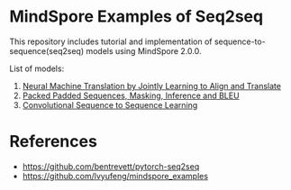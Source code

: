# MindSpore Examples of Seq2seq

This repository includes tutorial and implementation of sequence-to-sequence(seq2seq) models using MindSpore 2.0.0.

List of models:
1. [Neural Machine Translation by Jointly Learning to Align and Translate](./Neural%20Machine%20Translation%20by%20Jointly%20Learning%20to%20Align%20and%20Translate.ipynb)
2. [Packed Padded Sequences, Masking, Inference and BLEU](./Packed%20Padded%20Sequences%2C%20Masking%2C%20Inference%20and%20BLEU.ipynb)
3. [Convolutional Sequence to Sequence Learning](./Convolutional%20Sequence%20to%20Sequence%20Learning.ipynb)

# References
- https://github.com/bentrevett/pytorch-seq2seq
- https://github.com/lvyufeng/mindspore_examples